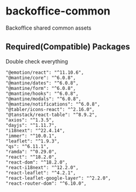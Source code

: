 # backoffice-common
Backoffice shared common assets


## Required(Compatible) Packages

Double check everything

    "@emotion/react": "^11.10.6",
    "@mantine/core": "^6.0.8",
    "@mantine/dates": "^6.0.8",
    "@mantine/form": "^6.0.8",
    "@mantine/hooks": "^6.0.8",
    "@mantine/modals": "^6.0.8",
    "@mantine/notifications": "^6.0.8",
    "@tabler/icons-react": "^2.16.0",
    "@tanstack/react-table": "^8.9.2",
    "axios": "^1.3.5",
    "dayjs": "^1.11.7",
    "i18next": "^22.4.14",
    "immer": "^10.0.1",
    "leaflet": "^1.9.3",
    "qs": "^6.11.1",
    "ramda": "^0.29.0",
    "react": "^18.2.0",
    "react-dom": "^18.2.0",
    "react-i18next": "^12.2.0",
    "react-leaflet": "^4.2.1",
    "react-leaflet-google-layer": "^2.2.0",
    "react-router-dom": "^6.10.0",
[//]: # (    "zustand": "^4.3.7")

